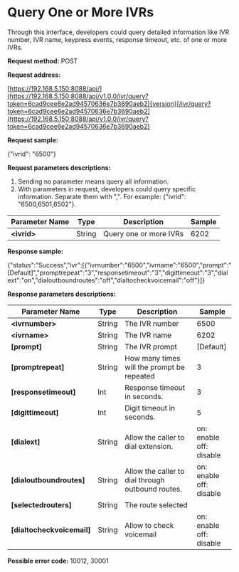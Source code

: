 # Query One or More IVRs

Through this interface, developers could query detailed information like IVR number, IVR name, keypress events, response timeout, etc. of one or more IVRs.

**Request method:** POST

**Request address:**

[https://192.168.5.150:8088/api/](https://192.168.5.150:8088/api/v1.0.0/ivr/query?token=6cad9cee6e2ad94570636e7b3690aeb2){version}[/ivr/query?token=6cad9cee6e2ad94570636e7b3690aeb2](https://192.168.5.150:8088/api/v1.0.0/ivr/query?token=6cad9cee6e2ad94570636e7b3690aeb2)

**Request sample:**

{"ivrid": "6500"}

**Request parameters descriptions:**

1. Sending no parameter means query all information.
2. With parameters in request, developers could query specific information. Separate them with ",". For example: {"ivrid": "6500,6501,6502"}.

| **Parameter Name** | **Type** | **Description** | **Sample** |
| --- | --- | --- | --- |
| **&lt;ivrid&gt;** | String | Query one or more IVRs | 6202 |

**Response sample:**

{"status":"Success","ivr":\[{"ivrnumber":"6500","ivrname":"6500","prompt":"\[Default\]","promptrepeat":"3","responsetimeout":"3","digittimeout":"3","dialext":"on","dialoutboundroutes":"off","dialtocheckvoicemail":"off"}\]}

**Response parameters descriptions:**

| **Parameter Name** | **Type** | **Description** | **Sample** |
| --- | --- | --- | --- |
| **&lt;ivrnumber&gt;** | String | The IVR number | 6500 |
| **&lt;ivrname&gt;** | String | The IVR name | 6202 |
| **\[prompt\]** | String | The IVR prompt | \[Default\] |
| **\[promptrepeat\]** | String | How many times will the prompt be repeated | 3 |
| **\[responsetimeout\]** | Int | Response timeout in seconds. | 3 |
| **\[digittimeout\]** | Int | Digit timeout in seconds. | 5 |
| **\[dialext\]** | String | Allow the caller to dial extension. | on: enable <br> off: disable |
| **\[dialoutboundroutes\]** | String | Allow the caller to dial through outbound routes. | on: enable <br> off: disable |
| **\[selectedrouters\]** | String | The route selected |  |
| **\[dialtocheckvoicemail\]** | String | Allow to check voicemail | on: enable <br> off: disable |

**Possible error code:** 10012, 30001

